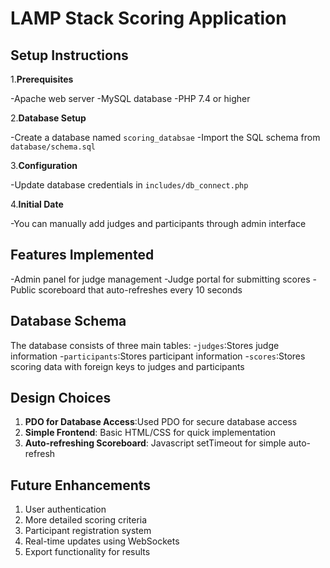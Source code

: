 # LAMP Stack Scoring Application

## Setup Instructions



1.**Prerequisites**


  -Apache web server
  -MySQL database
  -PHP 7.4 or higher


2.**Database Setup**


  -Create a database named `scoring_databsae`
  -Import the SQL schema from `database/schema.sql`


3.**Configuration**


  -Update database credentials in `includes/db_connect.php`


4.**Initial Date**


  -You can manually add judges and participants through admin interface

## Features Implemented


-Admin panel for judge management
-Judge portal for submitting scores
-Public scoreboard that auto-refreshes every 10 seconds


## Database Schema
The database consists of three main tables:
-`judges`:Stores judge information
-`participants`:Stores participant information
-`scores`:Stores scoring data with foreign keys to judges and participants


## Design Choices
1. **PDO for Database Access**:Used PDO for secure database access
2. **Simple Frontend**: Basic HTML/CSS for quick implementation
3. **Auto-refreshing Scoreboard**: Javascript setTimeout for simple auto-refresh


## Future Enhancements
1. User authentication
2. More detailed scoring criteria
3. Participant registration system
4. Real-time updates using WebSockets
5. Export functionality for results

